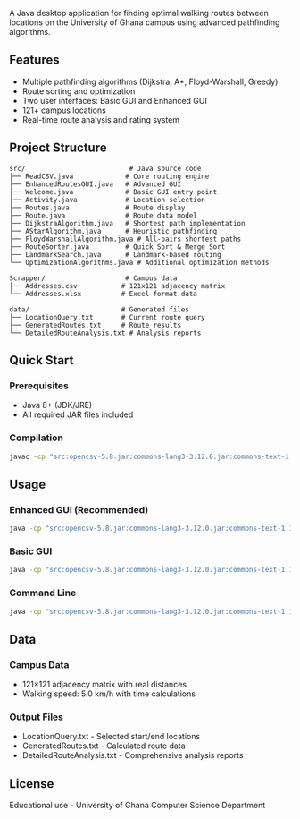 A Java desktop application for finding optimal walking routes between locations on the University of Ghana campus using advanced pathfinding algorithms.

## Features

- Multiple pathfinding algorithms (Dijkstra, A*, Floyd-Warshall, Greedy)
- Route sorting and optimization
- Two user interfaces: Basic GUI and Enhanced GUI
- 121+ campus locations
- Real-time route analysis and rating system

## Project Structure

```
src/                          # Java source code
├── ReadCSV.java             # Core routing engine
├── EnhancedRoutesGUI.java   # Advanced GUI
├── Welcome.java             # Basic GUI entry point
├── Activity.java            # Location selection
├── Routes.java              # Route display
├── Route.java               # Route data model
├── DijkstraAlgorithm.java   # Shortest path implementation
├── AStarAlgorithm.java      # Heuristic pathfinding
├── FloydWarshallAlgorithm.java # All-pairs shortest paths
├── RouteSorter.java         # Quick Sort & Merge Sort
├── LandmarkSearch.java      # Landmark-based routing
└── OptimizationAlgorithms.java # Additional optimization methods

Scrapper/                    # Campus data
├── Addresses.csv           # 121x121 adjacency matrix
└── Addresses.xlsx          # Excel format data

data/                       # Generated files
├── LocationQuery.txt       # Current route query
├── GeneratedRoutes.txt     # Route results
└── DetailedRouteAnalysis.txt # Analysis reports
```

## Quick Start

### Prerequisites
- Java 8+ (JDK/JRE)
- All required JAR files included

### Compilation
```bash
javac -cp "src:opencsv-5.8.jar:commons-lang3-3.12.0.jar:commons-text-1.10.0.jar" src/*.java
```

## Usage

### Enhanced GUI (Recommended)
```bash
java -cp "src:opencsv-5.8.jar:commons-lang3-3.12.0.jar:commons-text-1.10.0.jar" EnhancedRoutesGUI
```

### Basic GUI
```bash
java -cp "src:opencsv-5.8.jar:commons-lang3-3.12.0.jar:commons-text-1.10.0.jar" Welcome
```

### Command Line
```bash
java -cp "src:opencsv-5.8.jar:commons-lang3-3.12.0.jar:commons-text-1.10.0.jar" ReadCSV
```

## Data

### Campus Data
- 121×121 adjacency matrix with real distances
- Walking speed: 5.0 km/h with time calculations

### Output Files
- LocationQuery.txt - Selected start/end locations
- GeneratedRoutes.txt - Calculated route data
- DetailedRouteAnalysis.txt - Comprehensive analysis reports

## License

Educational use - University of Ghana Computer Science Department
